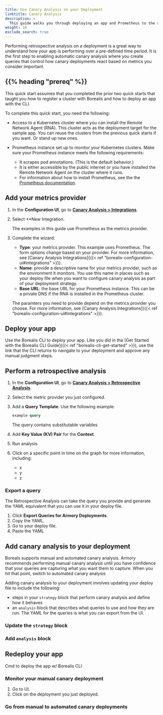 ```yaml
---
title: Use Canary Analysis on your Deployment
linktitle: Canary Analysis
description: > 
  This guide walks you through deploying an app and Prometheus to the same Kubernetes cluster. Then, you perform a retrospective analysis on the performance of the app that you can then use to create canary analysis queries for subsequent deployments.s
weight: 10  
exclude_search: true
---
```


Performing retrospective analysis on a deployment is a great way to understand how your app is performing over a pre-defined time period. It is the first step to enabling automatic canary analysis where you create queries that control how canary deployments react based on metrics you consider important.

## {{% heading "prereq" %}}

This quick start assumes that you completed the prior two quick starts that taught you how to register a cluster with Borealis and how to deploy an app with the CLI.

To complete this quick start, you need the following:

- Access to a Kubernetes cluster where you can install the Remote Network Agent (RNA). This cluster acts as the deployment target for the sample app. You can reuse the clusters from the previous quick starts if you want. Or stand up new ones.
- Prometheus instance set up to monitor your Kubernetes clusters. Make sure your Prometheus instance meets the following requirements:

  - It scrapes pod annotations. (This is the default behavior.)
  - It is either accessible by the public internet or you have installed the Remote Network Agent on the cluster where it runs.
  - For information about how to install Prometheus, see the the [Prometheus documentation](https://prometheus.io/docs/prometheus/latest/installation/). 




## Add your metrics provider

1. In the **Configuration UI**, go to [**Canary Analysis > Integrations**](https://console.cloud.armory.io/configuration/metric-source-integrations/).
2. Select **New Integration.
   
   The examples in this guide use Prometheus as the metrics provider.

3. Complete the wizard:
  
   - **Type**: your metrics provider. This example uses Prometheus. The form options change based on your provider. For more information, see [Canary Analysis Integrations]({{< ref "borealis-configuration-ui#integrations" >}}).
   - **Name**: provide a descriptive name for your metrics provider, such as the environment it monitors. You use this name in places such as your deploy file when you want to configure canary analysis as part of your deployment strategy.
   - **Base URL**: the base URL for your Prometheus instance. This can be a private DNS if the RNA is installed in the Prometheus cluster.

   The paramters you need to provide depend on the metrics provider you choose. For more information, see [Canary Analysis Integrations]({{< ref "borealis-configuration-ui#integrations" >}}).

## Deploy your app

Use the Borealis CLI to deploy your app. 
Like you did in the [Get Started with the Borealis CLI Guide]({{< ref "borealis-cli-get-started" >}}), use the link that the CLI returns to navigate to your deployment and approve any manual judgment steps.


## Perform a retrospective analysis

1. In the **Configuration UI**, go to [**Canary Analysis > Retrospective Analysis**](https://console.cloud.armory.io/configuration/metric-source-integrations/).
2. Select the metric provider you just configured.
3. Add a **Query Template**. Use the following example:

   ```sql
   example query
   ```
   
   The query contains substitutable variables

4. Add **Key Value (KV) Pair** for the **Context**.
5. Run analysis
6. Click on a specific point in time on the graph for more information, including:

   - x
   - y
   - z
  
### Export a query

The Retrospective Analysis can take the query you provide and generate the YAML equivalent that you can use it in your deploy file.

1. Click **Export Queries for Armory Deployments**.
2. Copy the YAML.
3. Go to your deploy file.
4. Paste the YAML

## Add canary analysis to your deployment

Boreals supports manual and automated canary analysis. Armory recommends performing manual canary analysis until you have confidence that your queries are capturing what you want them to capture. When you hit that point, switch to automated canary analysis

Adding canary analysis to your deployment involves updating your deploy file to include the following:

- steps in your `strategy` block that perform canary analysis and define how it behaves
- an `analysis` block that describes what queries to use and how they are run. The YAML for the queries is what you can export from the UI.


### Update the `strategy` block

### Add `analysis` block



## Redeploy your app

Cmd to deploy the app w/ Borealis CLI

### Monitor your manual canary deployment

1. Go to UI.
2. Click on the deployment you just deployed.

### Go from manual to automated canary deployments